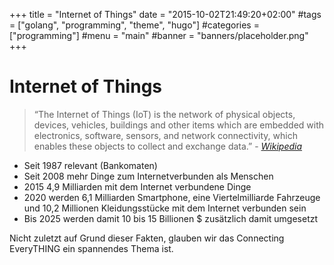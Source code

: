 +++
title = "Internet of Things"
date = "2015-10-02T21:49:20+02:00"
#tags = ["golang", "programming", "theme", "hugo"]
#categories = ["programming"]
#menu = "main"
#banner = "banners/placeholder.png"
+++

# Internet of Things

<blockquote class="blockquote">“The Internet of Things (IoT) is the network of physical objects, devices, vehicles, buildings and other items which are embedded with electronics, software, sensors, and network connectivity, which enables these objects to collect and exchange data.” - <cite><a href="https://en.wikipedia.org/wiki/Internet_of_Things">Wikipedia</a></cite></blockquote>

* Seit 1987 relevant (Bankomaten)
* Seit 2008 mehr Dinge zum Internetverbunden als Menschen
* 2015 4,9 Milliarden mit dem Internet verbundene Dinge
* 2020 werden 6,1 Milliarden Smartphone, eine Viertelmilliarde Fahrzeuge und 10,2 Millionen Kleidungsstücke mit dem Internet verbunden sein
* Bis 2025 werden damit 10 bis 15 Billionen $ zusätzlich damit umgesetzt

Nicht zuletzt auf Grund dieser Fakten, glauben wir das Connecting EveryTHING ein spannendes Thema ist.